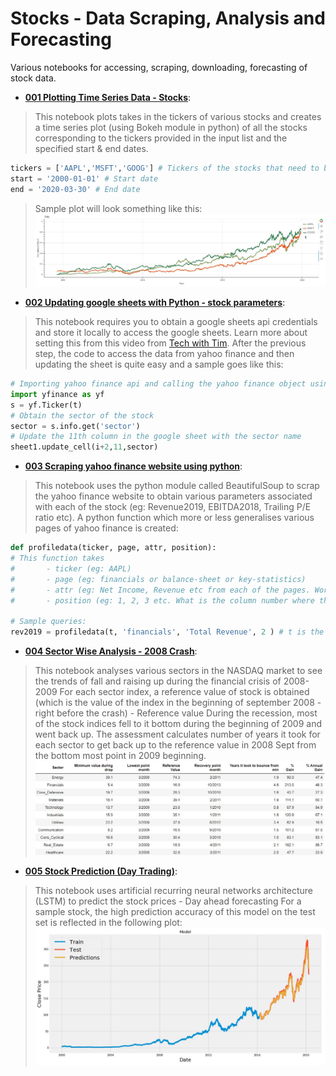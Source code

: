 # Stocks - Data Scraping, Analysis and Forecasting
Various notebooks for accessing, scraping, downloading, forecasting of stock data.

- [**001 Plotting Time Series Data - Stocks**](https://github.com/faheemcodes/stocks/blob/master/001%20Plotting%20Time%20Series%20Data%20-%20Stocks.ipynb):
> This notebook plots takes in the tickers of various stocks and creates a time series plot (using Bokeh module in python) of all the stocks corresponding to the tickers provided in the input list and the specified start & end dates. 
  ```python
  tickers = ['AAPL','MSFT','GOOG'] # Tickers of the stocks that need to be plotted.
  start = '2000-01-01' # Start date
  end = '2020-03-30' # End date
```
> Sample plot will look something like this:
![alt text](https://github.com/faheemcodes/stocks/blob/master/Data/Stocks%20time%20series%20plot.JPG "Time Series Plot of Stocks")

- [**002 Updating google sheets with Python - stock parameters**](https://github.com/faheemcodes/stocks/blob/master/002%20Updating%20google%20sheets%20with%20Python%20-%20stock%20parameters.ipynb):
> This notebook requires you to obtain a google sheets api credentials and store it locally to access the google sheets. Learn more about setting this from this video from [Tech with Tim](https://www.youtube.com/watch?v=cnPlKLEGR7E). 
> After the previous step, the code to access the data from yahoo finance and then updating the sheet is quite easy and a sample goes like this:
```python
# Importing yahoo finance api and calling the yahoo finance object using the ticker string, t
import yfinance as yf
s = yf.Ticker(t) 
# Obtain the sector of the stock
sector = s.info.get('sector') 
# Update the 11th column in the google sheet with the sector name
sheet1.update_cell(i+2,11,sector) 
```

- [**003 Scraping yahoo finance website using python**](https://github.com/faheemcodes/stocks/blob/master/003%20Scraping%20yahoo%20finance%20website%20using%20python.ipynb):
> This notebook uses the python module called BeautifulSoup to scrap the yahoo finance website to obtain various parameters associated with each of the stock (eg: Revenue2019, EBITDA2018, Trailing P/E ratio etc).
> A python function which more or less generalises various pages of yahoo finance is created:
```python
def profiledata(ticker, page, attr, position):
# This function takes 
#       - ticker (eg: AAPL)
#       - page (eg: financials or balance-sheet or key-statistics)
#       - attr (eg: Net Income, Revenue etc from each of the pages. Works with most but not all attributes)
#       - position (eg: 1, 2, 3 etc. What is the column number where the data is located)

# Sample queries:
rev2019 = profiledata(t, 'financials', 'Total Revenue', 2 ) # t is the stock ticker
```

 - [**004 Sector Wise Analysis - 2008 Crash**](https://github.com/faheemcodes/stocks/blob/master/004%20Sector%20Wise%20Analysis%20-%202008%20Crash.ipynb):
 > This notebook analyses various sectors in the NASDAQ market to see the trends of fall and raising up during the financial crisis of 2008-2009
 > For each sector index, a reference value of stock is obtained (which is the value of the index in the beginning of september 2008 - right before the crash) - Reference value
 > During the recession, most of the stock indices fell to it bottom during the beginning of 2009 and went back up. The assessment calculates number of years it took for each sector to get back up to the reference value in 2008 Sept from the bottom most point in 2009 beginning. 
 ![alt text](https://github.com/faheemcodes/stocks/blob/master/Data/Sector%20indices%20-%202008%20Crash.JPG "Sector wise stock price crash")
  
 - [**005 Stock Prediction (Day Trading)**](http://localhost:8892/notebooks/Data%20Science/Github/Stocks/005%20Stock%20Prediction%20(Day%20Trading).ipynb):

> This notebook uses artificial recurring neural networks architecture (LSTM) to predict the stock prices - Day ahead forecasting
> For a sample stock, the high prediction accuracy of this model on the test set is reflected in the following plot:
![alt text](https://github.com/faheemcodes/stocks/blob/master/Data/Stock%20prediction%20AAPL%20-%20Day%20ahead.JPG "Day ahead forecasting of Apple stocks - Prediction accuracy")
